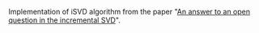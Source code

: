 Implementation of iSVD algorithm from the paper "[An answer to an open question in the incremental SVD](https://arxiv.org/abs/2204.05398)".

